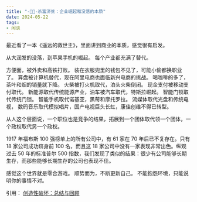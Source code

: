 ```yaml
---
title: "-📣📣-杀富济贫：企业崛起和没落的本质"
date: 2024-05-22
tags: 
- 闲谈
---
```

最近看了一本《遥远的救世主》，里面讲到商业的本质，感觉很有启发。

从大润发的没落，到苹果手机的崛起。
每个产业都充满了替代。

方便面，被外卖和高铁打败。
装在衣服兜里的钱包不见了，可能小偷都换职业了。
算盘被计算机替代，现在阿里电商也面临新兴电商的挑战。
喝咖啡的多了，茶叶和烟的销量就下降。
火柴被打火机取代，泊头火柴倒闭。
现金支付被移动支付取代。
新能源取代传统能源产业，油车被汽车取代，特斯拉崛起。
智能门锁取代传统门锁。
智能手机取代诺基亚，黑莓和摩托罗拉。
流媒体取代光盘和传统电视， 数码音乐取代模拟唱片，国产电视巨头长虹，康佳创维不得已转型。

从人这个层面说，一个职位也是竞争的结果，拓展到一个团体取代领一个团体，一个政权取代另一个政权。

1917 年福布斯 100 强榜单上的所有公司中，有 61 家在 70 年后已不复存在。只有 18 家公司成功跻身前 100 名，而且这 18 家公司中没有一家表现非常出色。纵观过去 50 年的标准普尔 500 指数，我们发现了类似的结果：很少有公司能够长期生存，而那些能够长期生存的公司也表现不佳。

感觉这个世界就是零合游戏。
顺势而为，不断更新自己。
不能抱怨环境，只能说明你的事情不对。

引用：
[创造性破坏：总结与回顾](https://howdo.com/zh/book-summaries/creative-destruction-summary-and-review/)
